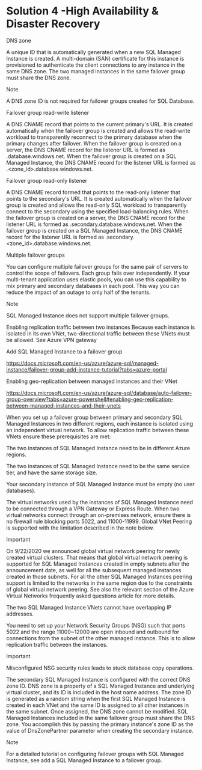# Solution 4 -High Availability & Disaster Recovery


DNS zone

A unique ID that is automatically generated when a new SQL Managed Instance is created. A multi-domain (SAN) certificate for this instance is provisioned to authenticate the client connections to any instance in the same DNS zone. The two managed instances in the same failover group must share the DNS zone.

 Note

A DNS zone ID is not required for failover groups created for SQL Database.

Failover group read-write listener

A DNS CNAME record that points to the current primary's URL. It is created automatically when the failover group is created and allows the read-write workload to transparently reconnect to the primary database when the primary changes after failover. When the failover group is created on a server, the DNS CNAME record for the listener URL is formed as <fog-name>.database.windows.net. When the failover group is created on a SQL Managed Instance, the DNS CNAME record for the listener URL is formed as <fog-name>.<zone_id>.database.windows.net.

Failover group read-only listener

A DNS CNAME record formed that points to the read-only listener that points to the secondary's URL. It is created automatically when the failover group is created and allows the read-only SQL workload to transparently connect to the secondary using the specified load-balancing rules. When the failover group is created on a server, the DNS CNAME record for the listener URL is formed as <fog-name>.secondary.database.windows.net. When the failover group is created on a SQL Managed Instance, the DNS CNAME record for the listener URL is formed as <fog-name>.secondary.<zone_id>.database.windows.net.
  
 Multiple failover groups

You can configure multiple failover groups for the same pair of servers to control the scope of failovers. Each group fails over independently. If your multi-tenant application uses elastic pools, you can use this capability to mix primary and secondary databases in each pool. This way you can reduce the impact of an outage to only half of the tenants.

 Note

SQL Managed Instance does not support multiple failover groups.


Enabling replication traffic between two instances
Because each instance is isolated in its own VNet, two-directional traffic between these VNets must be allowed. See Azure VPN gateway

Add SQL Managed Instance to a failover group

https://docs.microsoft.com/en-us/azure/azure-sql/managed-instance/failover-group-add-instance-tutorial?tabs=azure-portal

Enabling geo-replication between managed instances and their VNet

https://docs.microsoft.com/en-us/azure/azure-sql/database/auto-failover-group-overview?tabs=azure-powershell#enabling-geo-replication-between-managed-instances-and-their-vnets

When you set up a failover group between primary and secondary SQL Managed Instances in two different regions, each instance is isolated using an independent virtual network. To allow replication traffic between these VNets ensure these prerequisites are met:

The two instances of SQL Managed Instance need to be in different Azure regions.

The two instances of SQL Managed Instance need to be the same service tier, and have the same storage size.

Your secondary instance of SQL Managed Instance must be empty (no user databases).

The virtual networks used by the instances of SQL Managed Instance need to be connected through a VPN Gateway or Express Route. When two virtual networks connect through an on-premises network, ensure there is no firewall rule blocking ports 5022, and 11000-11999. Global VNet Peering is supported with the limitation described in the note below.

 Important

On 9/22/2020 we announced global virtual network peering for newly created virtual clusters. That means that global virtual network peering is supported for SQL Managed Instances created in empty subnets after the announcement date, as well for all the subsequent managed instances created in those subnets. For all the other SQL Managed Instances peering support is limited to the networks in the same region due to the constraints of global virtual network peering. See also the relevant section of the Azure Virtual Networks frequently asked questions article for more details.

The two SQL Managed Instance VNets cannot have overlapping IP addresses.

You need to set up your Network Security Groups (NSG) such that ports 5022 and the range 11000~12000 are open inbound and outbound for connections from the subnet of the other managed instance. This is to allow replication traffic between the instances.

 Important

Misconfigured NSG security rules leads to stuck database copy operations.

The secondary SQL Managed Instance is configured with the correct DNS zone ID. DNS zone is a property of a SQL Managed Instance and underlying virtual cluster, and its ID is included in the host name address. The zone ID is generated as a random string when the first SQL Managed Instance is created in each VNet and the same ID is assigned to all other instances in the same subnet. Once assigned, the DNS zone cannot be modified. SQL Managed Instances included in the same failover group must share the DNS zone. You accomplish this by passing the primary instance's zone ID as the value of DnsZonePartner parameter when creating the secondary instance.

 Note

For a detailed tutorial on configuring failover groups with SQL Managed Instance, see add a SQL Managed Instance to a failover group.









